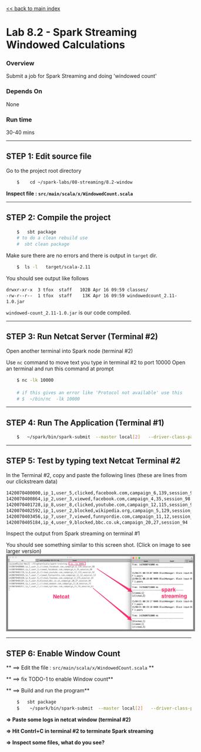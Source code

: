 <link rel='stylesheet' href='../../assets/css/main.css'/>

[<< back to main index](../../README.md)

Lab 8.2 - Spark Streaming Windowed Calculations
==================================

### Overview
Submit a job for Spark Streaming and doing 'windowed count'

### Depends On
None

### Run time
30-40 mins


---------------------
STEP 1: Edit source file
---------------------
Go to the project root directory
```bash
    $    cd ~/spark-labs/08-streaming/8.2-window
```

**Inspect file : `src/main/scala/x/WindowedCount.scala`**  


--------------------------
STEP 2: Compile the project
--------------------------

```bash
    $   sbt package
    # to do a clean rebuild use
    #  sbt clean package
```

Make sure there are no errors and there is output in `target` dir.
```bash
    $  ls -l   target/scala-2.11
```

You should see output like follows

```console
drwxr-xr-x  3 tfox  staff   102B Apr 16 09:59 classes/
-rw-r--r--  1 tfox  staff    13K Apr 16 09:59 windowedcount_2.11-1.0.jar
```

`windowed-count_2.11-1.0.jar`  is our code compiled.

----------------
STEP 3: Run Netcat Server (Terminal #2)
----------------
Open another terminal into Spark node (terminal #2)

Use `nc` command to move text you type in terminal #2 to port 10000
Open an terminal and run this command at prompt

```bash
    $ nc -lk 10000

    # if this gives an error like 'Protocol not available' use this
    # $  ~/bin/nc  -lk 10000
```


--------------------------
STEP 4: Run The Application  (Terminal #1)
--------------------------
```bash
    $   ~/spark/bin/spark-submit  --master local[2]   --driver-class-path logging/  --class x.WindowedCount target/scala-2.11/windowedcount_2.11-1.0.jar
```



-------------------------
STEP 5:  Test by typing text Netcat Terminal #2
-------------------------

In the Terminal #2, copy and paste the following lines (these are lines from our clickstream data)
```
1420070400000,ip_1,user_5,clicked,facebook.com,campaign_6,139,session_98
1420070400864,ip_2,user_3,viewed,facebook.com,campaign_4,35,session_98
1420070401728,ip_8,user_8,clicked,youtube.com,campaign_12,115,session_92
1420070402592,ip_1,user_2,blocked,wikipedia.org,campaign_5,129,session_91
1420070403456,ip_7,user_7,viewed,funnyordie.com,campaign_11,12,session_13
1420070405184,ip_4,user_9,blocked,bbc.co.uk,campaign_20,27,session_94
```

Inspect the output from Spark streaming on terminal #1

You should see something similar to this screen shot.
(Click on image to see larger version)   
<a href="../../assets/images/8.2-streaming-small.png"><img src="../../assets/images/8.2-streaming-small.png" style="border: 5px solid grey; max-width:100%;"/></a>


--------------------------
STEP 6: Enable Window Count
---------------------------
** ==> Edit the file : `src/main/scala/x/WindowedCount.scala` **  

** ==> fix TODO-1 to enable Window count**

** ==> Build and run the program**
```bash
    $   sbt package
    $    ~/spark/bin/spark-submit  --master local[2]   --driver-class-path logging/  --class x.WindowedCount target/scala-2.11/windowed-count_2.11-1.0.jar
```

**=> Paste some logs in netcat window (terminal #2)**

**=> Hit Contrl+C in terminal #2 to terminate Spark streaming**

**=> Inspect some files, what do you see?**
